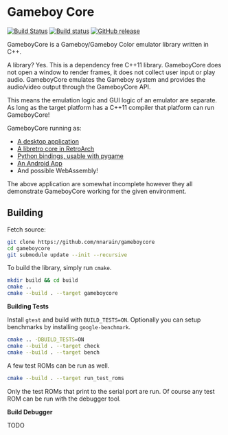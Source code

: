 # Gameboy Core

[![Build Status](https://travis-ci.org/nnarain/gameboycore.svg?branch=develop)](https://travis-ci.org/nnarain/gameboycore)
[![Build status](https://ci.appveyor.com/api/projects/status/jkrjhds3i67o5k76/branch/develop?svg=true)](https://ci.appveyor.com/project/nnarain/gameboycore/branch/develop)
[![GitHub release](https://img.shields.io/github/release/nnarain/gameboycore.svg)](https://github.com/nnarain/gameboycore/releases)

GameboyCore is a Gameboy/Gameboy Color emulator library written in C++.

A library? Yes. This is a dependency free C++11 library. GameboyCore does not open a window to render frames, it does not collect user input or play audio. GameboyCore emulates the Gameboy system and provides the audio/video output through the GameboyCore API.

This means the emulation logic and GUI logic of an emulator are separate. As long as the target platform has a C++11 compiler that platform can run GameboyCore!

GameboyCore running as:
* [A desktop application](https://github.com/nnarain/dotrix)
* [A libretro core in RetroArch](https://github.com/nnarain/gameboycore-retro)
* [Python bindings, usable with pygame](https://github.com/nnarain/gameboycore-python)
* [An Android App](https://github.com/nnarain/dotrix-android)
* And possible WebAssembly!

The above application are somewhat incomplete however they all demonstrate GameboyCore working for the given environment.

Building
--------

Fetch source:

```bash
git clone https://github.com/nnarain/gameboycore
cd gameboycore
git submodule update --init --recursive
```

To build the library, simply run `cmake`.

```bash
mkdir build && cd build
cmake ..
cmake --build . --target gameboycore
```

**Building Tests**

Install `gtest` and build with `BUILD_TESTS=ON`. Optionally you can setup benchmarks by installing `google-benchmark`.

```bash
cmake .. -DBUILD_TESTS=ON
cmake --build . --target check
cmake --build . --target bench
```

A few test ROMs can be run as well.

```bash
cmake --build . --target run_test_roms
```

Only the test ROMs that print to the serial port are run. Of course any test ROM can be run with the debugger tool.


**Build Debugger**

TODO


